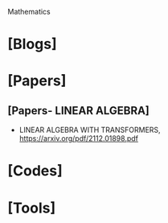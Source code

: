 Mathematics

# [Blogs]


# [Papers]

## [Papers- LINEAR ALGEBRA]
+ LINEAR ALGEBRA WITH TRANSFORMERS, https://arxiv.org/pdf/2112.01898.pdf


# [Codes]


# [Tools]


